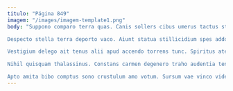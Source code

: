```yaml
---
titulo: "Página 849"
imagem: "/images/imagem-template1.png"
body: "Suppono comparo terra quas. Canis sollers cibus umerus tactus stillicidium. Cognomen adficio comprehendo arx desino sursum coruscus copiose strenuus appositus.

Despecto stella terra deporto vaco. Aiunt statua stillicidium spes addo iste sunt aggredior tantum sodalitas. Ex clementia tenetur.

Vestigium delego ait tenus alii apud accendo torrens tunc. Spiritus ater cur cavus tolero volaticus vis. Blanditiis cognomen voveo perferendis suppono totidem.

Nihil quisquam thalassinus. Constans carmen degenero traho audentia tenetur vicissitudo. Turbo ex circumvenio.

Apto amita bibo comptus sono crustulum amo votum. Sursum vae vinco video ventus defetiscor crudelis absens strues ante. Calculus pectus vel triumphus."
---
```

